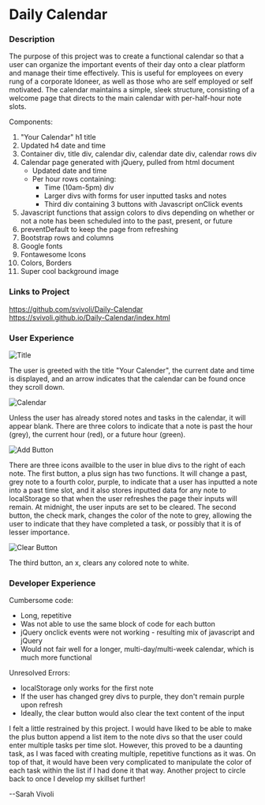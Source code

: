 # Daily Calendar

### Description

The purpose of this project was to create a functional calendar so that a user can organize the important events of their day onto a clear platform and manage their time effectively. This is useful for employees on every rung of a corporate ldoneer, as well as those who are self employed or self motivated. The calendar maintains a simple, sleek structure, consisting of a welcome page that directs to the main calendar with per-half-hour note slots.

Components:
1. "Your Calendar" h1 title
2. Updated h4 date and time 
3. Container div, title div, calendar div, calendar date div, calendar rows div
4. Calendar page generated with jQuery, pulled from html document
    - Updated date and time
    - Per hour rows containing: 
        * Time (10am-5pm) div
        * Larger divs with forms for user inputted tasks and notes
        * Third div containing 3 buttons with Javascript onClick events
5. Javascript functions that assign colors to divs depending on whether or not a note has been scheduled into to the past, present, or future
6. preventDefault to keep the page from refreshing
6. Bootstrap rows and columns
7. Google fonts
8. Fontawesome Icons
9. Colors, Borders
10. Super cool background image

### Links to Project

https://github.com/svivoli/Daily-Calendar  
https://svivoli.github.io/Daily-Calendar/index.html

### User Experience

![Title](https://i.imgur.com/FivZxzR.jpg)

The user is greeted with the title "Your Calender", the current date and time is displayed, and an arrow indicates that the calendar can be found once they scroll down. 

![Calendar](https://i.imgur.com/pINuikB.jpg)

Unless the user has already stored notes and tasks in the calendar, it will appear blank. There are  three colors to indicate that a note is past the hour (grey), the current hour (red), or a future hour (green).

![Add Button](https://i.imgur.com/mnZqu5n.png)

There are three icons availble to the user in blue divs to the right of each note. The first button, a plus sign has two functions. It will change a past, grey note to a fourth color, purple, to indicate that a user has inputted a note into a past time slot, and it also stores inputted data for any note to localStorage so that when the user refreshes the page their inputs will remain. At midnight, the user inputs are set to be cleared. The second button, the check mark, changes the color of the note to grey, allowing the user to indicate that they have completed a task, or possibly that it is of lesser importance. 

![Clear Button](https://i.imgur.com/eO2806b.png)

The third button, an x, clears any colored note to white.

### Developer Experience

Cumbersome code:

- Long, repetitive
- Was not able to use the same block of code for each button
- jQuery onclick events were not working - resulting mix of javascript and jQuery
- Would not fair well for a longer, multi-day/multi-week calendar, which is much more functional

Unresolved Errors:

- localStorage only works for the first note
- If the user has changed grey divs to purple, they don't remain purple upon refresh
- Ideally, the clear button would also clear the text content of the input


I felt a little restrained by this project. I would have liked to be able to make the plus button append a list item to the note divs so that the user could enter multiple tasks per time slot. However, this proved to be a daunting task, as I was faced with creating multiple, repetitive functions as it was.  On top of that, it would have been very complicated to manipulate the color of each task within the list if I had done it that way. Another project to circle back to once I develop my skillset further!

--Sarah Vivoli



